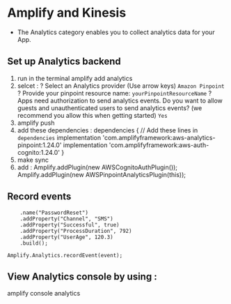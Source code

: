 # Amplify and Kinesis
* The Analytics category enables you to collect analytics data for your App.
## Set up Analytics backend
1. run in the terminal amplify add analytics
2. selcet :
? Select an Analytics provider (Use arrow keys)
    `Amazon Pinpoint`
? Provide your pinpoint resource name:
    `yourPinpointResourceName`
? Apps need authorization to send analytics events. Do you want to allow guests and unauthenticated users to send analytics events? (we recommend you allow this when getting started)
    `Yes`
3. amplify push
4. add these dependencies :
dependencies {
    // Add these lines in `dependencies`
    implementation 'com.amplifyframework:aws-analytics-pinpoint:1.24.0'
    implementation 'com.amplifyframework:aws-auth-cognito:1.24.0'
}
5. make sync
6. add :
Amplify.addPlugin(new AWSCognitoAuthPlugin());
Amplify.addPlugin(new AWSPinpointAnalyticsPlugin(this));
## Record events
```AnalyticsEvent event = AnalyticsEvent.builder()
    .name("PasswordReset")
    .addProperty("Channel", "SMS")
    .addProperty("Successful", true)
    .addProperty("ProcessDuration", 792)
    .addProperty("UserAge", 120.3)
    .build();

Amplify.Analytics.recordEvent(event);
```
## View Analytics console by using : 
amplify console analytics